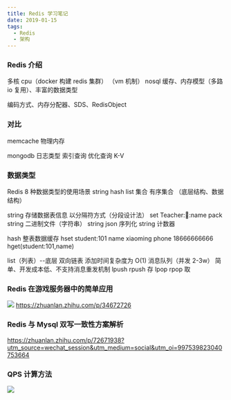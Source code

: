 ```yaml
---
title: Redis 学习笔记
date: 2019-01-15
tags:
  - Redis
  - 架构
---
```


### Redis 介绍

多核 cpu（docker 构建 redis 集群） （vm 机制） nosql 缓存、内存模型（多路 io 复用）、丰富的数据类型

编码方式、内存分配器、SDS、RedisObject

<!-- more -->

### 对比

memcache 物理内存

mongodb 日志类型 索引查询 优化查询 K-V

### 数据类型

Redis 8 种数据类型的使用场景 string hash list 集合 有序集合 （底层结构、数据结构）

string 存储数据表信息 以分隔符方式（分段设计法） set Teacher::100::name pack
string 二进制文件（字符串）
string json 序列化
string 计数器

hash 整表数据缓存
hset student:101 name xiaoming phone 18666666666
hget(student:101,name)

list（列表）--底层 双向链表 添加时间复杂度为 O(1)
消息队列（并发 2-3w） 简单、开发成本低、不支持消息重发机制
lpush rpush 存
lpop rpop 取

### Redis 在游戏服务器中的简单应用

![](/images/redis-com.png)
https://zhuanlan.zhihu.com/p/34672726

### Redis 与 Mysql 双写一致性方案解析

https://zhuanlan.zhihu.com/p/72671938?utm_source=wechat_session&utm_medium=social&utm_oi=997539823040753664

### QPS 计算方法

![](/images/qps.jpg)
